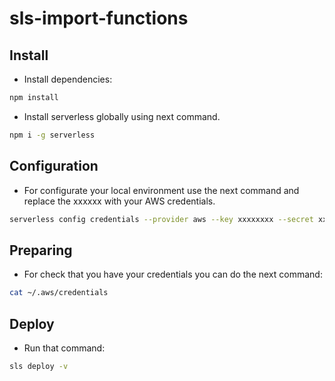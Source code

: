 # sls-import-functions

## Install

- Install dependencies:
```bash
npm install
```
- Install serverless globally using next command.

```bash
npm i -g serverless
```

## Configuration

- For configurate your local environment use the next command and replace the xxxxxx with your AWS credentials.

```bash
serverless config credentials --provider aws --key xxxxxxxx --secret xxxxxxxxxx
```

## Preparing

- For check that you have your credentials you can do the next command:

```bash
cat ~/.aws/credentials
```

## Deploy

- Run that command: 

```bash
sls deploy -v
```
